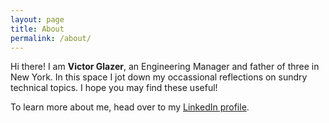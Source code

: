 ```yaml
---
layout: page
title: About
permalink: /about/
---
```


Hi there! I am **Victor Glazer**, an Engineering Manager and father of three
in New York. In this space I jot down my occassional reflections on sundry
technical topics. I hope you may find these useful!

To learn more about me, head over to my [LinkedIn profile](https://www.linkedin.com/in/victorglazer/).
